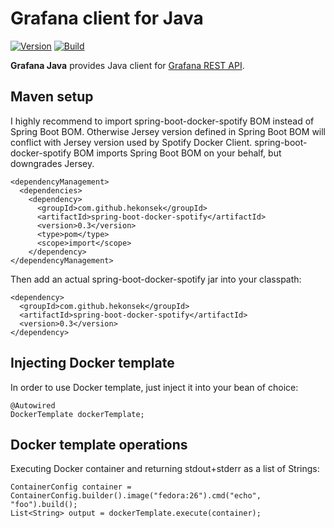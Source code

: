 # Grafana client for Java

[![Version](https://img.shields.io/badge/Grafana%20Java-0.0-blue.svg)](https://github.com/hekonsek/grafana-java/releases)
[![Build](https://api.travis-ci.org/hekonsek/grafana-java.svg)](https://travis-ci.org/hekonsek/grafana-java)

**Grafana Java** provides Java client for [Grafana REST API](http://docs.grafana.org/http_api/).

## Maven setup

I highly recommend to import spring-boot-docker-spotify BOM instead of Spring Boot BOM. Otherwise Jersey version defined in Spring Boot BOM will conflict 
with Jersey version used by Spotify Docker Client. spring-boot-docker-spotify BOM imports Spring Boot BOM on your behalf, but downgrades Jersey.

```
<dependencyManagement>
  <dependencies>
    <dependency>
      <groupId>com.github.hekonsek</groupId>
      <artifactId>spring-boot-docker-spotify</artifactId>
      <version>0.3</version>
      <type>pom</type>
      <scope>import</scope>
    </dependency>
</dependencyManagement>
```

Then add an actual spring-boot-docker-spotify jar into your classpath:

    <dependency>
      <groupId>com.github.hekonsek</groupId>
      <artifactId>spring-boot-docker-spotify</artifactId>
      <version>0.3</version>
    </dependency>

## Injecting Docker template

In order to use Docker template, just inject it into your bean of choice:

```
@Autowired
DockerTemplate dockerTemplate;
```

## Docker template operations

Executing Docker container and returning stdout+stderr as a list of Strings:

```
ContainerConfig container = ContainerConfig.builder().image("fedora:26").cmd("echo", "foo").build();
List<String> output = dockerTemplate.execute(container);
```